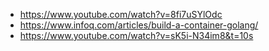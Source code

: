 - https://www.youtube.com/watch?v=8fi7uSYlOdc
- https://www.infoq.com/articles/build-a-container-golang/
- https://www.youtube.com/watch?v=sK5i-N34im8&t=10s